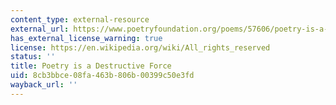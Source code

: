```yaml
---
content_type: external-resource
external_url: https://www.poetryfoundation.org/poems/57606/poetry-is-a-destructive-force
has_external_license_warning: true
license: https://en.wikipedia.org/wiki/All_rights_reserved
status: ''
title: Poetry is a Destructive Force
uid: 8cb3bbce-08fa-463b-806b-00399c50e3fd
wayback_url: ''
---
```

